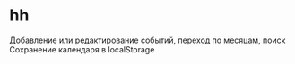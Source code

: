 hh
==
Добавление или редактирование событий, переход по месяцам, поиск
Сохранение календаря в localStorage
